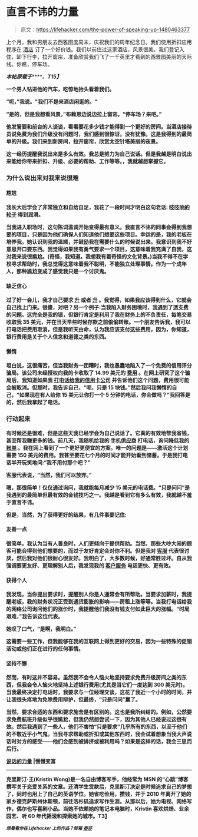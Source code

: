 # 直言不讳的力量

> 原文：<https://lifehacker.com/the-power-of-speaking-up-1480463377>

上个月，我和男朋友去西雅图度周末，庆祝我们的周年纪念日。我们使用折扣应用程序在 [酒店](http://www.getrichslowly.org/blog/2010/05/13/in-search-of-hotel-bargains/) 订了一个好价钱。我们以前住过这家酒店，风景很美。我们登记入住，卸下行李，拉开窗帘，准备欣赏我们飞了一千英里才看到的西雅图美丽的天际线。你瞧，停车场。



***本帖原载于***[](http://www.getrichslowly.org/blog/2013/12/04/the-power-of-speaking-up/?WT.qs_osrc=HAC)*****。**T15】***

**一个男人钻进他的汽车，吃惊地抬头看着我们。**

**“呃，”我说。"我们不是来酒店闲逛的。"**

**“是的，但是我想看风景，”布赖恩边说边拉上窗帘。“停车场？来吧。”**

**他发誓要和前台的人谈谈，看看要花多少钱才能得到一个更好的房间。当酒店接待员说免费为我们升级没有问题时，我们感到很惊讶。没有犹豫。这是我得到的最简单的升级。我们来到新房间，拉开窗帘，欣赏太空针塔美丽的夜景。**

**这一经历提醒我说出来是多么有效。我总是努力为自己说话。但是我越是明白说出来能给你带来折扣、升级、必要的帮助、工作等等。，我就越想掌握它。**

### ****为什么说出来对我来说很难****

#### ****尴尬****

**我长大后学会了非常独立和自给自足，我花了一段时间才明白这句老话: [吱吱响的轮子](https://lifehacker.com/know-when-to-be-a-squeaky-wheel-5979919) 得到润滑。**

**当我进入职场时，这句陈词滥调开始变得最有意义。我直言不讳的同事会得到我想要的项目，只是因为他们确保人们知道他们想要这些项目。幸运的是，我的老板在培养我。她认识到我的温顺，并鼓励我在需要什么的时候说出来。我意识到我不好意思开口要东西。我觉得如果我有勇气要求一个项目，这意味着我充满了自我，这对我来说很尴尬。(奇怪，我知道。我想我有着奇怪的文化背景。)当我不得不在学校寻求帮助时，我总觉得这意味着我不聪明，不能独立处理事情。作为一个成年人，那种尴尬变成了感觉我只是一个讨厌鬼。**

#### ****缺乏信心****

**过了好一会儿，我才自己要求 [升](http://www.getrichslowly.org/blog/2011/10/04/how-to-ask-for-a-raise-in-a-bad-job-market/) 或者 [升](https://lifehacker.com/boost-your-chances-of-getting-a-promotion-by-making-fri-5906698) 。我觉得，如果我应该得到什么，它就会自己找上门来。很傻，对吧？另一个例子:当我陷入财务困境时，我遇到了透支费的问题。这完全是我的错，但银行肯定是利用了我在财务上的不负责任，每笔交易收取我 35 美元，并在当天早些时候存款之前偷偷转账。一个朋友告诉我，我可以打电话把费用取消，但是我听天由命，认为我应该支付这些费用，因为，你知道，银行费用是关于个人信念和道德之类的东西。**

#### ****懒惰****

**坦白说，这很痛苦，但当我财务一团糟时，我也愚蠢地陷入了一个免费的信用评分骗局。该公司未经授权向我的卡收取了 14.99 美元的 [费用](http://www.getrichslowly.org/blog/2011/10/19/why-pay-debit-card-fees-changing-banks-or-not/) 。在网上研究了这个骗局后，我知道如果我 [打电话给我的信用卡公司](https://lifehacker.com/money-saving-phone-calls-how-to-negotiate-out-of-bank-1435848512) 并告诉他们这个问题，费用很可能会被取消。但那时，我告诉自己，“呃，只是 15 块钱。”然后我问我懒惰的自己，“如果现在有人给你 15 美元让你打一个 5 分钟的电话，你会做吗？”我回答是的，然后我拿起了电话。**

### ****行动起来****

**有时候还是很难，但是这些天我已经学会为自己说话了。它真的有效地帮我省钱，甚至帮我赚更多的钱。前几天，我随机给我的 [手机供应商](https://lifehacker.com/money-saving-phone-calls-how-to-optimize-your-subscrip-1459531623) 打电话，询问降低我的 [账单](http://www.getrichslowly.org/blog/2011/09/26/how-did-my-phone-bill-get-so-high-why-you-should-pay-attention-to-your-bills/) 。我在网上看到了一个更好更便宜的方案。唯一的问题是——激活这个计划需要 150 美元的费用。我甚至要花七个月的时间才能开始看到储蓄。于是我打电话半开玩笑地问:“我不用付那个吧？”**

**客服代表说，“当然，我们可以放弃。”**

**嗯，那很简单！仅仅通过询问，我就能每月减少 15 美元的电话费。“只是问问”是我遇到的最简单但最有效的金钱技巧之一。我越是看到它有多么有效，我就越不羞于直言不讳。**

**但是，当然，为了获得更好的结果，有几件事要记住:**

#### ****友善一点****

**很简单。我认为当有人善良时，人们更倾向于提供帮助。当然，那些大吵大闹的顾客可能会得到他们想要的，而过于友好肯定会对你不利。但是我对 [客服](http://www.getrichslowly.org/blog/2013/10/29/bad-customer-service-talk-to-the-ceo/) 代表很讨厌，然后我对他们很耐心很友好。我明白了，大多数时候，好通常胜过坏。自从我强调要更友好、更理解别人后，我发现我的 [客户服务](https://lifehacker.com/a-step-by-step-guide-to-getting-better-customer-service-5805406) 电话更快、更有效。**

#### ****获得个人****

**我发现，当你提出要求时，提醒别人你是人通常会有所帮助。当要求加薪时，我提醒老板，我的财务状况正受到通货膨胀的影响——房租上涨等等。当我打电话给我的网络公司询问他们的涨价时，我提醒他们我没有钱支付如此巨大的涨幅。“时局艰难，”我告诉这位代表。**

**她叹了口气，“是啊，我明白。”**

**这需要一些工作，但我能够在我的互联网上得到更好的交易，因为一些特殊的促销活动或他们正在进行的任何事情。**

#### ****坚持不懈****

**然而，有时这并不容易。虽然我不会令人恼火地坚持要求免费升级房间之类的东西，但我会令人恼火地坚持上述银行费用(尤其是当它们一度达到 300 美元时)。当我最终决定打电话时，我要求与一位经理交谈，这花了我近一个小时的时间，并让我很头疼地为免除费用辩护，但最终，“只是问问”赢了。**

**当然，要求合适的东西和要求施舍是有区别的。这也是我所纠结的。例如，公然要求免费航班升级似乎很尴尬，但我仍然想尝试一下，因为其他人已经说过这很有效。然后我遇到了一些人，他们不害怕“只是要求”几乎所有的东西，以至于他们的不敬近乎小气鬼。当我寻求帮助或折扣或其他东西时，我会试着想象当我大声说话时对方的感受——他们会感到被排挤或被利用吗？如果是这样的话，我会三思而后行。**

**[说话的力量](http://www.getrichslowly.org/blog/2013/12/04/the-power-of-speaking-up/?WT.qs_osrc=HAC) |慢慢变富**

* * *

**克里斯汀·王(Kristin Wong)是一名自由博客写手，他经常为 MSN 的“心跳”博客撰写关于恋爱关系的文章。还清学生贷款后，克里斯汀决定是时候追求自己的梦想了，同时也用上了自己的英语学位。她省吃俭用，攒钱，并于 2010 年离开了她的家乡德克萨斯州休斯顿，前往洛杉矶追求写作生涯。从那以后，她为电视、网络写作，偶尔也写喜剧小品。当她不依赖她的笔记本电脑时，Kristin 喜欢烘焙、业余园艺、听 60 年代摇滚和探索她的城市。T3】**

**<small>*想看看你在 Lifehacker 上的作品？邮箱*</small> [<small>*泰莎*</small>](https://mail.google.com/mail/?view=cm&fs=1&tf=1&to=tessa@lifehacker.com)**